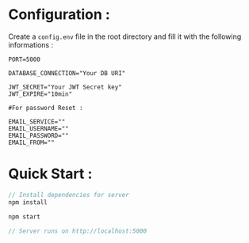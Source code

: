 # Configuration :

Create a `config.env` file in the root directory and fill it with the following informations :

```
PORT=5000

DATABASE_CONNECTION="Your DB URI"

JWT_SECRET="Your JWT Secret key"
JWT_EXPIRE="10min"

#For password Reset :

EMAIL_SERVICE=""
EMAIL_USERNAME=""
EMAIL_PASSWORD=""
EMAIL_FROM=""
```

# Quick Start :

```Javascript
// Install dependencies for server
npm install

npm start

// Server runs on http://localhost:5000
```
